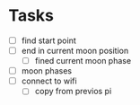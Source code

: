 # Tasks
- [ ] find start point
- [ ] end in current moon position
    - [ ] fined current moon phase
- [ ] moon phases
- [ ] connect to wifi
    - [ ] copy from previos pi
